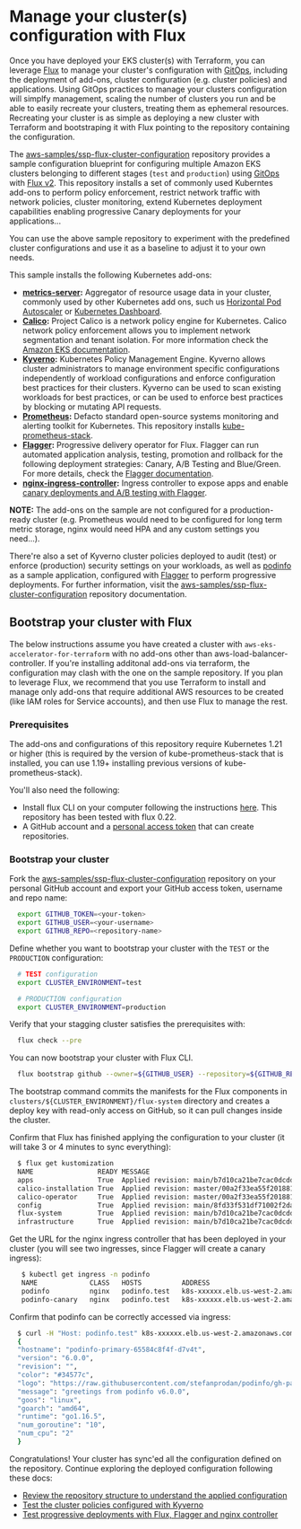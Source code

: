 # Manage your cluster(s) configuration with Flux

Once you have deployed your EKS cluster(s) with Terraform, you can leverage [Flux](https://fluxcd.io) to manage your cluster's configuration with [GitOps](https://www.gitops.tech/), including the deployment of add-ons, cluster configuration (e.g. cluster policies) and applications. Using GitOps practices to manage your clusters configuration will simplfy management, scaling the number of clusters you run and be able to easily recreate your clusters, treating them as ephemeral resources. Recreating your cluster is as simple as deploying a new cluster with Terraform and bootstraping it with Flux pointing to the repository containing the configuration.

The [aws-samples/ssp-flux-cluster-configuration](https://github.com/ivallhon/k8s-infra) repository provides a sample configuration blueprint for configuring multiple Amazon EKS clusters belonging to different stages (`test` and `production`) using [GitOps](https://www.gitops.tech/) with [Flux v2](https://fluxcd.io/docs/). This repository installs a set of commonly used Kuberntes add-ons to perform policy enforcement, restrict network traffic with network policies, cluster monitoring, extend Kubernetes deployment capabilities enabling progressive Canary deployments for your applications...

You can use the above sample repository to experiment with the predefined cluster configurations and use it as a baseline to adjust it to your own needs.

This sample installs the following Kubernetes add-ons:

* **[metrics-server](https://github.com/kubernetes-sigs/metrics-server):** Aggregator of resource usage data in your cluster, commonly used by other Kubernetes add ons, such us [Horizontal Pod Autoscaler](https://docs.aws.amazon.com/eks/latest/userguide/horizontal-pod-autoscaler.html) or [Kubernetes Dashboard](https://docs.aws.amazon.com/eks/latest/userguide/dashboard-tutorial.html).
* **[Calico](https://docs.projectcalico.org/about/about-calico):** Project Calico is a network policy engine for Kubernetes. Calico network policy enforcement allows you to implement network segmentation and tenant isolation. For more information check the [Amazon EKS documentation](https://docs.aws.amazon.com/eks/latest/userguide/calico.html).
* **[Kyverno](https://kyverno.io/):** Kubernetes Policy Management Engine. Kyverno allows cluster administrators to manage environment specific configurations independently of workload configurations and enforce configuration best practices for their clusters. Kyverno can be used to scan existing workloads for best practices, or can be used to enforce best practices by blocking or mutating API requests.
* **[Prometheus](https://prometheus.io/):** Defacto standard open-source systems monitoring and alerting toolkit for Kubernetes. This repository installs [kube-prometheus-stack](https://github.com/prometheus-community/helm-charts/tree/main/charts/kube-prometheus-stack).
* **[Flagger](https://flagger.app/):** Progressive delivery operator for Flux. Flagger can run automated application analysis, testing, promotion and rollback for the following deployment strategies: Canary, A/B Testing and Blue/Green. For more details, check the [Flagger documentation](https://docs.flagger.app/).
* **[nginx-ingress-controller](https://kubernetes.github.io/ingress-nginx/):** Ingress controller to expose apps and enable [canary deployments and A/B testing with Flagger](https://docs.flagger.app/tutorials/nginx-progressive-delivery).

**NOTE:** The add-ons on the sample are not configured for a production-ready cluster (e.g. Prometheus would need to be configured for long term metric storage, nginx would need HPA and any custom settings you need...).

There're also a set of Kyverno cluster policies deployed to audit (test) or enforce (production) security settings on your workloads, as well as [podinfo](https://github.com/stefanprodan/podinfo) as a sample application, configured with [Flagger](https://flagger.app/) to perform progressive deployments. For further information, visit the [aws-samples/ssp-flux-cluster-configuration](https://github.com/ivallhon/k8s-infra) repository documentation.

## Bootstrap your cluster with Flux

The below instructions assume you have created a cluster with `aws-eks-accelerator-for-terraform` with no add-ons other than aws-load-balancer-controller. If you're installing additonal add-ons via terraform, the configuration may clash with the one on the sample repository. If you plan to leverage Flux, we recommend that you use Terraform to install and manage only add-ons that require additional AWS resources to be created (like IAM roles for Service accounts), and then use Flux to manage the rest.

### Prerequisites

The add-ons and configurations of this repository require Kubernetes 1.21 or higher (this is required by the version of kube-prometheus-stack that is installed, you can use 1.19+ installing previous versions of kube-prometheus-stack).

You'll also need the following:

* Install flux CLI on your computer following the instructions [here](https://fluxcd.io/docs/installation/). This repository has been tested with flux 0.22.
* A GitHub account and a [personal access token](https://help.github.com/en/github/authenticating-to-github/creating-a-personal-access-token-for-the-command-line) that can create repositories.

### Bootstrap your cluster

Fork the [aws-samples/ssp-flux-cluster-configuration](https://github.com/ivallhon/k8s-infra) repository on your personal GitHub account and export your GitHub access token, username and repo name:

```bash
  export GITHUB_TOKEN=<your-token>
  export GITHUB_USER=<your-username>
  export GITHUB_REPO=<repository-name>
```

Define whether you want to bootstrap your cluster with the `TEST` or the `PRODUCTION` configuration:

```bash
  # TEST configuration
  export CLUSTER_ENVIRONMENT=test

  # PRODUCTION configuration
  export CLUSTER_ENVIRONMENT=production
```

Verify that your stagging cluster satisfies the prerequisites with:

```bash
  flux check --pre
```

You can now bootstrap your cluster with Flux CLI.

```bash
  flux bootstrap github --owner=${GITHUB_USER} --repository=${GITHUB_REPO} --branch=main --path=clusters/${CLUSTER_ENVIRONMENT} --personal
```

The bootstrap command commits the manifests for the Flux components in `clusters/${CLUSTER_ENVIRONMENT}/flux-system` directory and creates a deploy key with read-only access on GitHub, so it can pull changes inside the cluster.

Confirm that Flux has finished applying the configuration to your cluster (it will take 3 or 4 minutes to sync everything):

```bash
  $ flux get kustomization
  NAME                READY MESSAGE                                                           REVISION                                        SUSPENDED 
  apps                True  Applied revision: main/b7d10ca21be7cac0dcdd14c80353012ccfedd4fe   main/b7d10ca21be7cac0dcdd14c80353012ccfedd4fe   False      
  calico-installation True  Applied revision: master/00a2f33ea55f2018819434175c09c8bd8f20741a master/00a2f33ea55f2018819434175c09c8bd8f20741a False     
  calico-operator     True  Applied revision: master/00a2f33ea55f2018819434175c09c8bd8f20741a master/00a2f33ea55f2018819434175c09c8bd8f20741a False     
  config              True  Applied revision: main/8fd33f531df71002f2da7bc9619ee75281a9ead0   main/8fd33f531df71002f2da7bc9619ee75281a9ead0   False      
  flux-system         True  Applied revision: main/b7d10ca21be7cac0dcdd14c80353012ccfedd4fe   main/b7d10ca21be7cac0dcdd14c80353012ccfedd4fe   False     
  infrastructure      True  Applied revision: main/b7d10ca21be7cac0dcdd14c80353012ccfedd4fe   main/b7d10ca21be7cac0dcdd14c80353012ccfedd4fe   False
```

Get the URL for the nginx ingress controller that has been deployed in your cluster (you will see two ingresses, since Flagger will create a canary ingress):

```bash
   $ kubectl get ingress -n podinfo
   NAME             CLASS   HOSTS          ADDRESS                               PORTS   AGE
   podinfo          nginx   podinfo.test   k8s-xxxxxx.elb.us-west-2.amazonaws.com   80      23h
   podinfo-canary   nginx   podinfo.test   k8s-xxxxxx.elb.us-west-2.amazonaws.com   80      23h
```

Confirm that podinfo can be correctly accessed via ingress:

```bash
  $ curl -H "Host: podinfo.test" k8s-xxxxxx.elb.us-west-2.amazonaws.com
  {
  "hostname": "podinfo-primary-65584c8f4f-d7v4t",
  "version": "6.0.0",
  "revision": "",
  "color": "#34577c",
  "logo": "https://raw.githubusercontent.com/stefanprodan/podinfo/gh-pages/cuddle_clap.gif",
  "message": "greetings from podinfo v6.0.0",
  "goos": "linux",
  "goarch": "amd64",
  "runtime": "go1.16.5",
  "num_goroutine": "10",
  "num_cpu": "2"
  }
```

Congratulations! Your cluster has sync'ed all the configuration defined on the repository. Continue exploring the deployed configuration following these docs:

* [Review the repository structure to understand the applied configuration](https://github.com/ivallhon/k8s-infra/docs/repository-structure.md)
* [Test the cluster policies configured with Kyverno](https://github.com/ivallhon/k8s-infra/docs/test-kyverno-policies.md)
* [Test progressive deployments with Flux, Flagger and nginx controller](https://github.com/ivallhon/k8s-infra/docs/flagger-canary-deployments.md)
